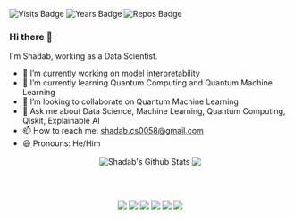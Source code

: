 ![Visits Badge](https://badges.pufler.dev/visits/shadab-entrepreneur/DataScience)
![Years Badge](https://badges.pufler.dev/years/shadab-entrepreneur)
![Repos Badge](https://badges.pufler.dev/repos/shadab-entrepreneur)

### Hi there 👋

I'm Shadab, working as a Data Scientist.

- 🔭 I’m currently working on model interpretability 
- 🌱 I’m currently learning Quantum Computing and Quantum Machine Learning
- 👯 I’m looking to collaborate on Quantum Machine Learning
- 💬 Ask me about Data Science, Machine Learning, Quantum Computing, Qiskit, Explainable AI
- 📫 How to reach me: shadab.cs0058@gmail.com
- 😄 Pronouns: He/Him


<p align = "center">
  <img align="center" src="https://readme-stats-github.vercel.app/api?username=shadab-entrepreneur&show_icons=true&include_all_commits=true&count_private=true&theme=radical" alt="Shadab's Github Stats" />
  <img align="center" src="https://readme-stats-github.vercel.app/api/top-langs/?username=shadab-entrepreneur&hide=javascript,c-sharp,html&theme=radical&count_private=true" />
</p>
</br>
</br>

<p align = "center">
<a href="https://shadabhussain.com/"><img src ="https://img.shields.io/badge/portfolio-web-%23.svg?&style=for-the-badge&logo=&logoColor=white"></a>
<a href="https://twitter.com/shadabhusain786"><img src="https://img.shields.io/badge/twitter-%231DA1F2.svg?&style=for-the-badge&logo=twitter&logoColor=white"></a>
<a href="https://medium.com/@shadab.hussain01"><img src="https://img.shields.io/badge/medium-%2312100E.svg?&style=for-the-badge&logo=medium&logoColor=white"></a>
<a href="https://www.linkedin.com/in/shadabhussain96/"><img src="https://img.shields.io/badge/linkedin-%230077B5.svg?&style=for-the-badge&logo=linkedin&logoColor=white"></a>
<a href="https://www.instagram.com/shadabhussainn/"><img src = "https://img.shields.io/badge/instagram-%23E4405F.svg?&style=for-the-badge&logo=instagram&logoColor=white"></a>
<a href="https://www.facebook.com/shadabhussainn"><img src = "https://img.shields.io/badge/facebook-%231877F2.svg?&style=for-the-badge&logo=facebook&logoColor=white"></a>
</p>
